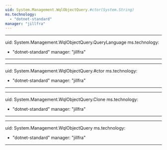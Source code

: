 ```yaml
---
uid: System.Management.WqlObjectQuery.#ctor(System.String)
ms.technology: 
  - "dotnet-standard"
manager: "jillfra"
---
```


---
uid: System.Management.WqlObjectQuery.QueryLanguage
ms.technology: 
  - "dotnet-standard"
manager: "jillfra"
---

---
uid: System.Management.WqlObjectQuery.#ctor
ms.technology: 
  - "dotnet-standard"
manager: "jillfra"
---

---
uid: System.Management.WqlObjectQuery.Clone
ms.technology: 
  - "dotnet-standard"
manager: "jillfra"
---

---
uid: System.Management.WqlObjectQuery
ms.technology: 
  - "dotnet-standard"
manager: "jillfra"
---
